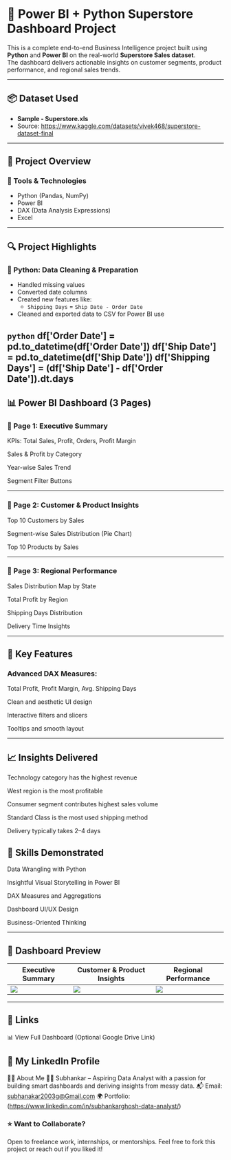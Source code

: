 # 🧠 Power BI + Python Superstore Dashboard Project

This is a complete end-to-end Business Intelligence project built using **Python** and **Power BI** on the real-world **Superstore Sales dataset**.  
The dashboard delivers actionable insights on customer segments, product performance, and regional sales trends.

---

## 📦 Dataset Used

- **Sample - Superstore.xls**  
- Source: https://www.kaggle.com/datasets/vivek468/superstore-dataset-final

---

## 🚀 Project Overview

### 🔧 Tools & Technologies
- Python (Pandas, NumPy)
- Power BI
- DAX (Data Analysis Expressions)
- Excel

---

## 🔍 Project Highlights

### 🐍 Python: Data Cleaning & Preparation
- Handled missing values
- Converted date columns
- Created new features like:
  - `Shipping Days` = `Ship Date - Order Date`
- Cleaned and exported data to CSV for Power BI use

```python```
df['Order Date'] = pd.to_datetime(df['Order Date'])
df['Ship Date'] = pd.to_datetime(df['Ship Date'])
df['Shipping Days'] = (df['Ship Date'] - df['Order Date']).dt.days
</pre>
---

## 📊 Power BI Dashboard (3 Pages)

### 📄 Page 1: Executive Summary
KPIs: Total Sales, Profit, Orders, Profit Margin

Sales & Profit by Category

Year-wise Sales Trend

Segment Filter Buttons

---
### 📄 Page 2: Customer & Product Insights
Top 10 Customers by Sales

Segment-wise Sales Distribution (Pie Chart)

Top 10 Products by Sales

----      
### 📄 Page 3: Regional Performance
Sales Distribution Map by State

Total Profit by Region

Shipping Days Distribution

Delivery Time Insights

---

## 📌 Key Features
### Advanced DAX Measures:

Total Profit, Profit Margin, Avg. Shipping Days

Clean and aesthetic UI design

Interactive filters and slicers

Tooltips and smooth layout

---

## 📈 Insights Delivered
Technology category has the highest revenue

West region is the most profitable

Consumer segment contributes highest sales volume

Standard Class is the most used shipping method

Delivery typically takes 2–4 days

## 🧠 Skills Demonstrated
Data Wrangling with Python

Insightful Visual Storytelling in Power BI

DAX Measures and Aggregations

Dashboard UI/UX Design

Business-Oriented Thinking

---

## 📸 Dashboard Preview

| Executive Summary | Customer & Product Insights | Regional Performance |
|-------------------|-----------------------------|----------------------|
| ![](images/page-1.png) | ![](images/page-2.png) | ![](images/page-3.png) |

---

## 🔗 Links
📊 View Full Dashboard (Optional Google Drive Link)

## 🧠 My LinkedIn Profile

🙋‍♂️ About Me
👨‍💻 Subhankar – Aspiring Data Analyst with a passion for building smart dashboards and deriving insights from messy data.
📬 Email: subhanakar2003g@Gmail.com
🌍 Portfolio:(https://www.linkedin.com/in/subhankarghosh-data-analyst/)

### ⭐ Want to Collaborate?
Open to freelance work, internships, or mentorships.
Feel free to fork this project or reach out if you liked it!
